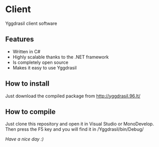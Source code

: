 # Client

Yggdrasil client software

## Features

* Written in C#
* Highly scalable thanks to the .NET framework
* Is completely open source
* Makes it easy to use Yggdrasil

## How to install

Just download the compiled package from http://yggdrasil.96.lt/

## How to compile

Just clone this repository and open it in Visual Studio or MonoDevelop. Then press the F5 key and you will find it in <Repo>/Yggdrasil/bin/Debug/

*Have a nice day :)*
